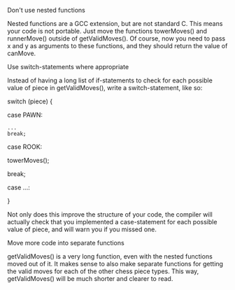 Don't use nested functions

Nested functions are a GCC extension, but are not standard C. This means your code is not portable. Just move the functions towerMoves() and runnerMove() outside of getValidMoves(). Of course, now you need to pass x and y as arguments to these functions, and they should return the value of canMove.

Use switch-statements where appropriate

Instead of having a long list of if-statements to check for each possible value of piece in getValidMoves(), write a switch-statement, like so:

switch (piece) 
{

case PAWN:

    ...
    break;

case ROOK:

towerMoves();

break;

case ...:

}

Not only does this improve the structure of your code, the compiler will actually check that you implemented a case-statement for each possible value of piece, and will warn you if you missed one.

Move more code into separate functions

getValidMoves() is a very long function, even with the nested functions moved out of it. It makes sense to also make separate functions for getting the valid moves for each of the other chess piece types. This way, getValidMoves() will be much shorter and clearer to read.


